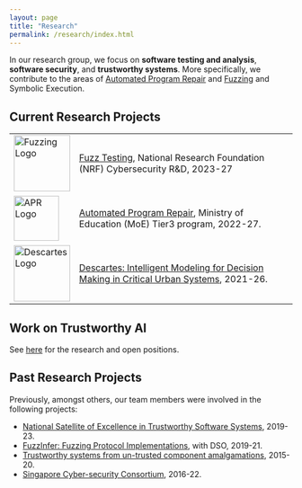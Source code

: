 ```yaml
---
layout: page
title: "Research"
permalink: /research/index.html
---
```


In our research group, we focus on **software testing and analysis**, **software security**, and **trustworthy systems**. More specifically, we contribute to the areas of [Automated Program Repair](https://nus-apr.github.io) and [Fuzzing](/fuzzing/) and Symbolic Execution.

## Current Research Projects

<table class="table table-borderless table-responsive-sm">
  <tbody>
  <tr height="90px">
    <td class="align-middle text-center col-sm-2">
      <a href="/fuzzing/"><img src="{{ 'images/fuzzing_overview.jpg' | relative_url }}" width="100" alt="Fuzzing Logo"/></a>
    </td>
    <td class="align-middle col-sm-10">
      <a href="/fuzzing/">Fuzz Testing</a>, National Research Foundation (NRF) Cybersecurity R&D, 2023-27
    </td>
  </tr>
  
  <tr height="90px">
    <td class="align-middle text-center col-sm-2">
      <a href="https://nus-apr.github.io"><img src="{{ 'images/apr_logo_transparent.png' | relative_url }}" width="80" alt="APR Logo"/></a>
    </td>
    <td class="align-middle col-sm-10">
      <a href="https://nus-apr.github.io">Automated Program Repair</a>, Ministry of Education (MoE) Tier3 program, 2022-27.
    </td>
  </tr>
  
  <tr height="90px">
    <td class="align-middle text-center col-sm-2">
      <a href="https://descartes.cnrsatcreate.cnrs.fr/wp-1-trustworthy-hybrid-ai/"><img src="{{ 'images/descartes_logo.png' | relative_url }}" width="100" alt="Descartes Logo"/></a>
    </td>
    <td class="align-middle col-sm-10">
      <a href="https://descartes.cnrsatcreate.cnrs.fr/">Descartes: Intelligent Modeling for Decision Making in Critical Urban Systems</a>, 2021-26.
    </td>
  </tr>
  </tbody>
</table>


## Work on Trustworthy AI ##

See <a href="https://descartes.cnrsatcreate.cnrs.fr/wp-1-trustworthy-hybrid-ai/"> here</a> for the research and open positions.


## Past Research Projects


Previously, amongst others, our team members were involved in the following projects:

* [National Satellite of Excellence in Trustworthy Software Systems](https://www.comp.nus.edu.sg/~nsoe-tss), 2019-23.
* [FuzzInfer: Fuzzing Protocol Implementations](https://fuzzinfer.github.io/), with DSO, 2019-21.
* [Trustworthy systems from un-trusted component amalgamations](http://www.comp.nus.edu.sg/~tsunami/), 2015-20.
* [Singapore Cyber-security Consortium](http://sgcsc.sg/), 2016-22.




